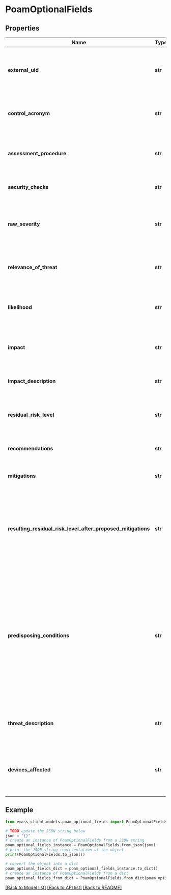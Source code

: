 # PoamOptionalFields


## Properties

Name | Type | Description | Notes
------------ | ------------- | ------------- | -------------
**external_uid** | **str** | [Optional] Unique identifier external to the eMASS application for use with associating POA&amp;Ms. 100 Characters. | [optional] 
**control_acronym** | **str** | [Optional] Control acronym associated with the POA&amp;M Item. NIST SP 800-53 Revision 4 defined. | [optional] 
**assessment_procedure** | **str** | [Optional] The Security Control Assessment Procedure being associated with the POA&amp;M Item. | [optional] 
**security_checks** | **str** | [Optional] Security Checks that are associated with the POA&amp;M. | [optional] 
**raw_severity** | **str** | [Optional] Scan vulnerability ratting Values include the following options: (Very Low, Low, Moderate,High,Very High) | [optional] 
**relevance_of_threat** | **str** | [Optional] Values include the following options (Very Low, Low, Moderate,High,Very High) | [optional] 
**likelihood** | **str** | [Optional] Values include the following options (Very Low, Low, Moderate,High,Very High) | [optional] 
**impact** | **str** | [Optional] Values include the following options (Very Low, Low, Moderate,High,Very High) | [optional] 
**impact_description** | **str** | [Optional] Include description of Security Control&#39;s impact. | [optional] 
**residual_risk_level** | **str** | [Optional] Values include the following options (Very Low, Low, Moderate,High,Very High) | [optional] 
**recommendations** | **str** | [Optional] Include recommendations. Character Limit &#x3D; 2,000. | [optional] 
**mitigations** | **str** | [Optional] Include mitigation explanation. 2000 Characters. | [optional] 
**resulting_residual_risk_level_after_proposed_mitigations** | **str** | [Optional] Indicate the risk level expected after any proposed mitigations are implemented. Proposed mitigations should be appropriately documented as POA&amp;M milestones. Navy only. | [optional] 
**predisposing_conditions** | **str** | [Optional] A predisposing condition is a condition existing within an organization, a mission or business process, enterprise architecture, information system/PIT, or environment of operation, which affects (i.e., increases or decreases) the likelihood that threat events, once initiated, result in adverse impacts. Navy only. | [optional] 
**threat_description** | **str** | [Optional] Describe the identified threat(s) and relevance to the information system. Navy only. | [optional] 
**devices_affected** | **str** | [Optional] List any affected devices by hostname. If all devices in the information system are affected, state &#39;system&#39; or &#39;all&#39;. Navy only | [optional] 

## Example

```python
from emass_client.models.poam_optional_fields import PoamOptionalFields

# TODO update the JSON string below
json = "{}"
# create an instance of PoamOptionalFields from a JSON string
poam_optional_fields_instance = PoamOptionalFields.from_json(json)
# print the JSON string representation of the object
print(PoamOptionalFields.to_json())

# convert the object into a dict
poam_optional_fields_dict = poam_optional_fields_instance.to_dict()
# create an instance of PoamOptionalFields from a dict
poam_optional_fields_from_dict = PoamOptionalFields.from_dict(poam_optional_fields_dict)
```
[[Back to Model list]](../README.md#documentation-for-models) [[Back to API list]](../README.md#documentation-for-api-endpoints) [[Back to README]](../README.md)


